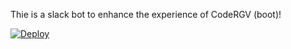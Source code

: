 Thie is a slack bot to enhance the experience of CodeRGV (boot)!

[![Deploy](https://www.herokucdn.com/deploy/button.svg)](https://heroku.com/deploy?template=https://github.com/avilano/ifboot)
